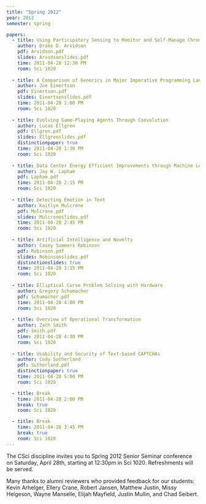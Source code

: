 ```yaml
---
title: "Spring 2012"
year: 2012
semester: spring

papers:
  - title: Using Participatory Sensing to Monitor and Self-Manage Chronic Illnesses
    author: Drake D. Arvidson
    pdf: Arvidson.pdf
    slides: Arvidsonslides.pdf
    time: 2011-04-28 12:30 PM
    room: Sci 1020
 
  - title: A Comparison of Generics in Major Imperative Programming Languages
    author: Joe Einertson
    pdf: Einertson.pdf
    slides: Einertsonslides.pdf
    time: 2011-04-28 1:00 PM
    room: Sci 1020
 
  - title: Evolving Game-Playing Agents Through Coevolution
    author: Lucas Ellgren
    pdf: Ellgren.pdf
    slides: Ellgrenslides.pdf
    distinctionpaper: true
    time: 2011-04-28 1:30 PM
    room: Sci 1020
 
  - title: Data Center Energy Efficient Improvements through Machine Learning
    author: Jay W. Lapham
    pdf: Lapham.pdf
    time: 2011-04-28 2:15 PM
    room: Sci 1020
 
  - title: Detecting Emotion in Text
    author: Kaitlyn Mulcrone
    pdf: Mulcrone.pdf
    slides: Mulcroneslides.pdf
    time: 2011-04-28 2:45 PM
    room: Sci 1020
 
  - title: Artificial Intelligence and Novelty
    author: Casey Summers Robinson
    pdf: Robinson.pdf
    slides: Robinsonslides.pdf
    distinctionslides: true
    time: 2011-04-28 3:15 PM
    room: Sci 1020
 
  - title: Elliptical Curve Problem Solving with Hardware
    author: Gregory Schumacher
    pdf: Schumacher.pdf
    time: 2011-04-28 4:00 PM
    room: Sci 1020
 
  - title: Overview of Operational Transformation
    author: Zach Smith
    pdf: Smith.pdf
    time: 2011-04-28 4:30 PM
    room: Sci 1020
 
  - title: Usability and Security of Text-based CAPTCHAs
    author: Cody Sutherland
    pdf: Sutherland.pdf
    distinctionpaper: true
    time: 2011-04-28 5:00 PM
    room: Sci 1020

  - title: Break
    time: 2011-04-28 2:00 PM
    break: true
    room: Sci 1020

  - title: Break
    time: 2011-04-28 3:45 PM
    break: true
    room: Sci 1020
---
```


The CSci discipline invites you to Spring 2012 Senior Seminar conference on Saturday, April 28th, starting at 12:30pm in Sci 1020. Refreshments will be served. 

Many thanks to alumni reviewers who provided feedback for our students: Kevin Arhelger, Ellery Crane, Robert Jansen, Matthew Justin, Missy Helgeson, Wayne Manselle, Elijah Mayfield, Justin Mullin, and Chad Seibert.
